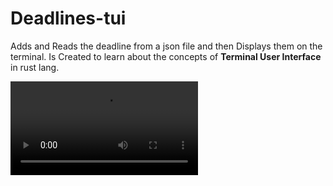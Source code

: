 # Deadlines-tui

Adds and Reads the deadline from a json file and then Displays them on the terminal.
Is Created to learn about the concepts of **Terminal User Interface** in rust lang.

![](https://github.com/Bharadwaja-rao-D/Deadlines-tui/blob/main/Demo.webm)
